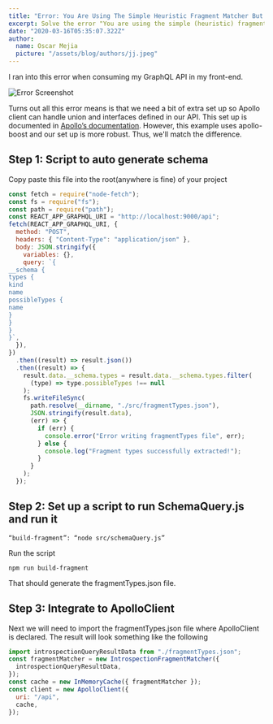 ```yaml
---
title: "Error: You Are Using The Simple Heuristic Fragment Matcher But Your Queries Contain Union Or Interface Types"
excerpt: Solve the error "You are using the simple (heuristic) fragment matcher"
date: "2020-03-16T05:35:07.322Z"
author:
  name: Oscar Mejia
  picture: "/assets/blog/authors/jj.jpeg"
---
```


I ran into this error when consuming my GraphQL API in my front-end.

![Error Screenshot](/assets/blog/error-you-are-using-the-simple-heuristic-fragment-matcher-but-your-queries-contain-union-or-interface-types/error_screenshot.png)

Turns out all this error means is that we need a bit of extra set up so Apollo client can handle union and interfaces defined in our API. This set up is documented in [Apollo’s documentation](https://www.apollographql.com/docs/react/data/fragments/#generating-possibletypes-automatically). However, this example uses apollo-boost and our set up is more robust. Thus, we'll match the difference.

## Step 1: Script to auto generate schema

Copy paste this file into the root(anywhere is fine) of your project

```js
const fetch = require("node-fetch");
const fs = require("fs");
const path = require("path");
const REACT_APP_GRAPHQL_URI = "http://localhost:9000/api";
fetch(REACT_APP_GRAPHQL_URI, {
  method: "POST",
  headers: { "Content-Type": "application/json" },
  body: JSON.stringify({
    variables: {},
    query: `{
__schema {
types {
kind
name
possibleTypes {
name
}
}
}
}`,
  }),
})
  .then((result) => result.json())
  .then((result) => {
    result.data.__schema.types = result.data.__schema.types.filter(
      (type) => type.possibleTypes !== null
    );
    fs.writeFileSync(
      path.resolve(__dirname, "./src/fragmentTypes.json"),
      JSON.stringify(result.data),
      (err) => {
        if (err) {
          console.error("Error writing fragmentTypes file", err);
        } else {
          console.log("Fragment types successfully extracted!");
        }
      }
    );
  });
```

## Step 2: Set up a script to run SchemaQuery.js and run it

`“build-fragment”: “node src/schemaQuery.js”`

Run the script

`npm run build-fragment`

That should generate the fragmentTypes.json file.

## Step 3: Integrate to ApolloClient

Next we will need to import the fragmentTypes.json file where ApolloClient is declared. The result will look something like the following

```js
import introspectionQueryResultData from "./fragmentTypes.json";
const fragmentMatcher = new IntrospectionFragmentMatcher({
  introspectionQueryResultData,
});
const cache = new InMemoryCache({ fragmentMatcher });
const client = new ApolloClient({
  uri: "/api",
  cache,
});
```
